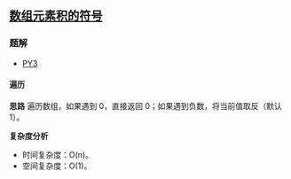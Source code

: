 ## [数组元素积的符号](https://leetcode.cn/problems/sign-of-the-product-of-an-array/)

### 题解
+ [PY3](../../py3/1920/1822.py)

#### 遍历
**思路**
遍历数组，如果遇到 0，直接返回 0；如果遇到负数，将当前值取反（默认 1）。

**复杂度分析**
+ 时间复杂度：O(n)。
+ 空间复杂度：O(1)。